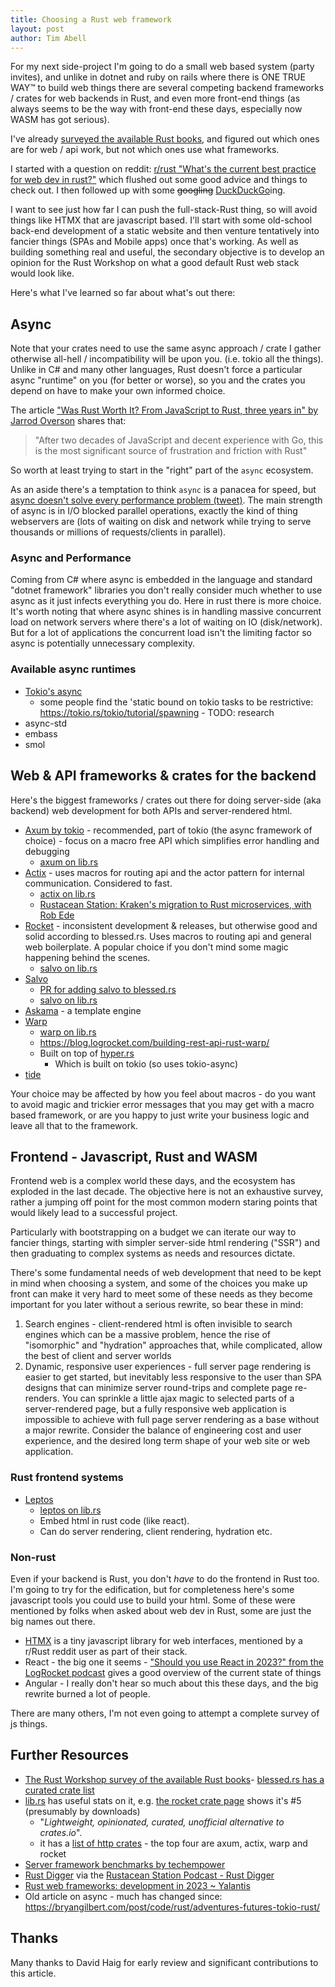 ```yaml
---
title: Choosing a Rust web framework
layout: post
author: Tim Abell
---
```


For my next side-project I'm going to do a small web based system (party invites), and unlike in dotnet and ruby on rails where there is ONE TRUE WAY™ to build web things there are several competing backend frameworks / crates for web backends in Rust, and even more front-end things (as always seems to be the way with front-end these days, especially now WASM has got serious).

I've already [surveyed the available Rust books](/2023/06/18/rust-programming-books/), and figured out which ones are for web / api work, but not which ones use what frameworks.

I started with a question on reddit: [r/rust "What's the current best practice for web dev in rust?"](https://www.reddit.com/r/rust/comments/17dt9bo/whats_the_current_best_practice_for_web_dev_in/) which flushed out some good advice and things to check out. I then followed up with some ~~googling~~ [DuckDuckGo](https://duckduckgo.com/)ing.

I want to see just how far I can push the full-stack-Rust thing, so will avoid things like HTMX that are javascript based. I'll start with some old-school back-end development of a static website and then venture tentatively into fancier things (SPAs and Mobile apps) once that's working. As well as building something real and useful, the secondary objective is to develop an opinion for the Rust Workshop on what a good default Rust web stack would look like.

Here's what I've learned so far about what's out there:

## Async

Note that your crates need to use the same async approach / crate I gather otherwise all-hell / incompatibility will be upon you. (i.e. tokio all the things). Unlike in C# and many other languages, Rust doesn't force a particular async "runtime" on you (for better or worse), so you and the crates you depend on have to make your own informed choice.

The article ["Was Rust Worth It? From JavaScript to Rust, three years in" by Jarrod Overson](https://jsoverson.medium.com/was-rust-worth-it-f43d171fb1b3) shares that:

> "After two decades of JavaScript and decent experience with Go, this is the most significant source of frustration and friction with Rust"

So worth at least trying to start in the "right" part of the `async` ecosystem.

As an aside there's a temptation to think `async` is a panacea for speed, but [async doesn't solve every performance problem (tweet)](https://twitter.com/tim_abell/status/1725054318108197032). The main strength of async is in I/O blocked parallel operations, exactly the kind of thing webservers are (lots of waiting on disk and network while trying to serve thousands or millions of requests/clients in parallel).

### Async and Performance

Coming from C# where async is embedded in the language and standard "dotnet framework" libraries you don't really consider much whether to use async as it just infects everything you do. Here in rust there is more choice. It's worth noting that where async shines is in handling massive concurrent load on network servers where there's a lot of waiting on IO (disk/network). But for a lot of applications the concurrent load isn't the limiting factor so async is potentially unnecessary complexity.

### Available async runtimes

- [Tokio's async](https://tokio.rs/tokio/tutorial/async)
  - some people find the 'static bound on tokio tasks to be restrictive: https://tokio.rs/tokio/tutorial/spawning  - TODO: research
- async-std
- embass
- smol


## Web & API frameworks & crates for the backend

Here's the biggest frameworks / crates out there for doing server-side (aka backend) web development for both APIs and server-rendered html.

- [Axum by tokio](https://github.com/tokio-rs/axum) - recommended, part of tokio (the async framework of choice) - focus on a macro free API which simplifies error handling and debugging
  - [axum on lib.rs](https://lib.rs/crates/axum)
- [Actix](https://actix.rs/) - uses macros for routing api and the actor pattern for internal communication. Considered to fast.
  - [actix on lib.rs](https://lib.rs/crates/actix)
  - [Rustacean Station: Kraken's migration to Rust microservices, with Rob Ede](https://rustacean-station.org/episode/rob-ede-kraken/)
- [Rocket](https://rocket.rs/) - inconsistent development & releases, but otherwise good and solid according to blessed.rs. Uses macros to routing api and general web boilerplate. A popular choice if you don't mind some magic happening behind the scenes. 
  - [salvo on lib.rs](https://lib.rs/crates/salvo)
- [Salvo](https://salvo.rs/)
  - [PR for adding salvo to blessed.rs](https://github.com/nicoburns/blessed-rs/pull/81/files)
  - [salvo on lib.rs](https://lib.rs/crates/salvo)
- [Askama](https://djc.github.io/askama/) - a template engine
- [Warp](https://crates.io/crates/warp)
  - [warp on lib.rs](https://lib.rs/crates/warp)
  - <https://blog.logrocket.com/building-rest-api-rust-warp/>
  - Built on top of [hyper.rs](https://hyper.rs/)
    - Which is built on tokio (so uses tokio-async)
- [tide](https://github.com/http-rs/tide)

Your choice may be affected by how you feel about macros - do you want to avoid magic and trickier error messages that you may get with a macro based framework, or are you happy to just write your business logic and leave all that to the framework.

## Frontend - Javascript, Rust and WASM

Frontend web is a complex world these days, and the ecosystem has exploded in the last decade. The objective here is not an exhaustive survey, rather a jumping off point for the most common modern staring points that would likely lead to a successful project.

Particularly with bootstrapping on a budget we can iterate our way to fancier things, starting with simpler server-side html rendering ("SSR") and then graduating to complex systems as needs and resources dictate.

There's some fundamental needs of web development that need to be kept in mind when choosing a system, and some of the choices you make up front can make it very hard to meet some of these needs as they become important for you later without a serious rewrite, so bear these in mind:

1. Search engines - client-rendered html is often invisible to search engines which can be a massive problem, hence the rise of "isomorphic" and "hydration" approaches that, while complicated, allow the best of client and server worlds
2. Dynamic, responsive user experiences - full server page rendering is easier to get started, but inevitably less responsive to the user than SPA designs that can minimize server round-trips and complete page re-renders. You can sprinkle a little ajax magic to selected parts of a server-rendered page, but a fully responsive web application is impossible to achieve with full page server rendering as a base without a major rewrite. Consider the balance of engineering cost and user experience, and the desired long term shape of your web site or web application.

### Rust frontend systems

- [Leptos](https://leptos.dev/)
  - [leptos on lib.rs](https://lib.rs/crates/leptos)
  - Embed html in rust code (like react).
  - Can do server rendering, client rendering, hydration etc.

### Non-rust

Even if your backend is Rust, you don't *have* to do the frontend in Rust too. I'm going to try for the edification, but for completeness here's some javascript tools you could use to build your html. Some of these were mentioned by folks when asked about web dev in Rust, some are just the big names out there.

- [HTMX](https://htmx.org/) is a tiny javascript library for web interfaces, mentioned by a r/Rust reddit user as part of their stack.
- React - the big one it seems - ["Should you use React in 2023?" from the LogRocket podcast](https://podrocket.logrocket.com/react-in-2023) gives a good overview of the current state of things
- Angular - I really don't hear so much about this these days, and the big rewrite burned a lot of people.

There are many others, I'm not even going to attempt a complete survey of js things.

## Further Resources

- [The Rust Workshop survey of the available Rust books](/2023/06/18/rust-programming-books/)- [blessed.rs has a curated crate list](https://blessed.rs/crates#section-networking-subsection-http-foundations)
- [lib.rs](https://lib.rs/crates) has useful stats on it, e.g. [the rocket crate page](https://lib.rs/crates/rocket) shows it's #5 (presumably by downloads)
  - "*Lightweight, opinionated, curated, unofficial alternative to crates.io*".
  - it has a [list of http crates](https://lib.rs/web-programming/http-server) - the top four are axum, actix, warp and rocket
- [Server framework benchmarks by techempower](https://www.techempower.com/benchmarks/#section=data-r22&hw=ph&test=plaintext)
- [Rust Digger](https://rust-digger.code-maven.com/) via the [Rustacean Station Podcast - Rust Digger](https://rustacean-station.org/episode/gabor-szabo/)
- [Rust web frameworks: development in 2023 ~ Yalantis](https://yalantis.com/blog/rust-web-frameworks/)
- Old article on async - much has changed since: <https://bryangilbert.com/post/code/rust/adventures-futures-tokio-rust/>

## Thanks

Many thanks to David Haig for early review and significant contributions to this article.